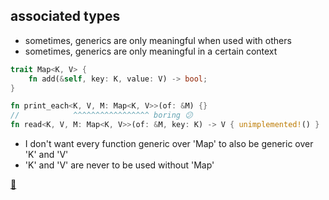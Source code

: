 ## associated types

* sometimes, generics are only meaningful when used with others
* sometimes, generics are only meaningful in a certain context

```rust
trait Map<K, V> {
    fn add(&self, key: K, value: V) -> bool;
}

fn print_each<K, V, M: Map<K, V>>(of: &M) {}
//            ^^^^^^^^^^^^^^^^^ boring 😕
fn read<K, V, M: Map<K, V>>(of: &M, key: K) -> V { unimplemented!() }
```

* I don't want every function generic over 'Map' to also be generic over 'K' and 'V'
* 'K' and 'V' are never to be used without 'Map'

[📒](https://doc.rust-lang.org/1.17.0/book/associated-types.html)